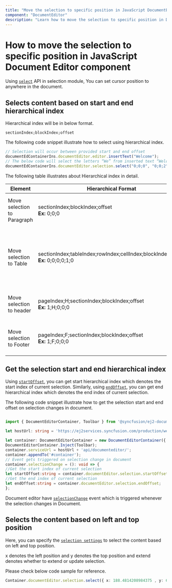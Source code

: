 ```yaml
---
title: "Move the selection to specific position in JavaScript DocumentEditor | Syncfusion " 
component: "DocumentEditor" 
description: "Learn how to move the selection to specific position in Document from the Syncfusion JavaScript Document Editor component." 
---
```


# How to move the selection to specific position in JavaScript Document Editor component

Using [`select`](../../api/document-editor/selection/#select) API in selection module, You can set cursor position to anywhere in the document.

## Selects content based on start and end hierarchical index

Hierarchical index will be in below format.

`sectionIndex;blockIndex;offset`

The following code snippet illustrate how to select using hierarchical index.

```typescript
// Selection will occur between provided start and end offset
documentEdContainerIns.documentEditor.editor.insertText("Welcome");
// The below code will select the letters “We” from inserted text “Welcome”
documentEdContainerIns.documentEditor.selection.select("0;0;0", "0;0;2");
```

The following table illustrates about Hierarchical index in detail.

| Element |Hierarchical Format | Explanation |
|-----------------|-------------|----|
|Move selection to Paragraph |sectionIndex;blockIndex;offset <br>**Ex:** 0;0;0|It moves the cursor to the start of paragraph.|
|Move selection to Table|sectionIndex;tableIndex;rowIndex;cellIndex;blockIndex;offset <br>**Ex:** 0;0;0;0;1;0|It moves the cursor to the second paragraph which is inside first row and cell of table.|
|Move selection to header|pageIndex;H;sectionIndex;blockIndex;offset<br>**Ex:** 1;H;0;0;0|It moves cursor to the header in second page.|
|Move selection to Footer|pageIndex;F;sectionIndex;blockIndex;offset<br>**Ex:** 1;F;0;0;0|It moves cursor to the footer in second page.|

## Get the selection start and end hierarchical index

Using [`startOffset`](../../api/document-editor/selection/#startOffset), you can get start hierarchical index which denotes the start index of current selection.
Similarly, using [`endOffset`](../../api/document-editor/selection/#endOffset), you can get end hierarchical index which denotes the end index of current selection.

The following code snippet illustrate how to get the selection start and end offset on selection changes in document.

```typescript

import { DocumentEditorContainer, Toolbar } from '@syncfusion/ej2-documenteditor';

let hostUrl: string = 'https://ej2services.syncfusion.com/production/web-services/';

let container: DocumentEditorContainer = new DocumentEditorContainer({ enableToolbar: true, height: '590px' });
DocumentEditorContainer.Inject(Toolbar);
container.serviceUrl = hostUrl + 'api/documenteditor/';
container.appendTo('#container');
// Event gets triggered on selection change in document
container.selectionChange = (): void => {
//Get the start index of current selection
let startOffset:string = container.documentEditor.selection.startOffset;
//Get the end index of current selection
let endOffset:string = container.documentEditor.selection.endOffset;
};
```

Document editor have [`selectionChange`](../../api/document-editor/#selectionchange) event which is triggered whenever the selection changes in Document.

## Selects the content based on left and top position

Here, you can specify the [`selection settings`](../../api/document-editor/selectionSettings/) to select the content based on left and top position.

x denotes the left position and y denotes the top position and extend denotes whether to extend or update selection.

Please check below code sample for reference.

```typescript
Container.documentEditor.selection.select({ x: 188.4814208984375 , y: 662.00005, extend: true });
```